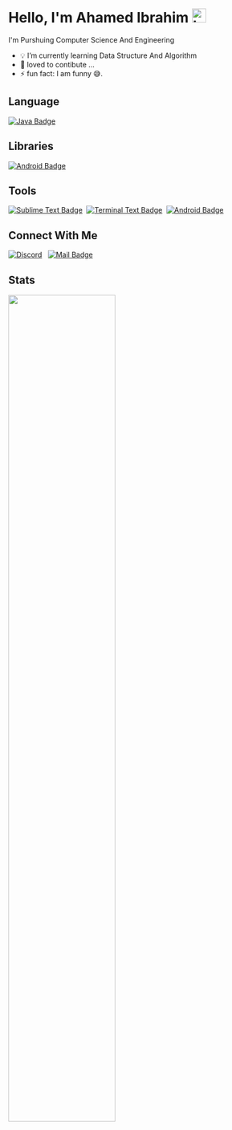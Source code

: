 ## <h1><b>Hello, I'm Ahamed Ibrahim</b> <img src="https://user-images.githubusercontent.com/1303154/88677602-1635ba80-d120-11ea-84d8-d263ba5fc3c0.gif" width="28px" alt="hi">

I'm Purshuing Computer Science And Engineering

- 💡 I’m currently learning Data Structure And Algorithm
- 🥰 loved to contibute ... 
- ⚡  fun fact: I am funny 😅.

## Language

[![Java Badge](https://img.shields.io/badge/-Java-orange?style=for-the-badge&labelColor=black&logo=java&logoColor=orange)](#)

## Libraries
[![Android Badge](https://img.shields.io/badge/-Android-3C873A?style=for-the-badge&labelColor=black&logo=android&logoColor=3C873A)](#)

## Tools
[![Sublime Text Badge](https://img.shields.io/badge/-Sublime_Text-black?style=for-the-badge&labelColor=&logo=sublimetext&logoColor=orange)](#)&nbsp;
[![Terminal Text Badge](https://img.shields.io/badge/-Terminal-white?style=for-the-badge&labelColor=&logo=windowsterminal&logoColor=black)](#)&nbsp;
[![Android Badge](https://img.shields.io/badge/-Android_Studio-3C873A?style=for-the-badge&labelColor=black&logo=androidstudio&logoColor=3C873A)](#)
## Connect With Me
[![Discord](https://img.shields.io/badge/-@Cat-7289DA?style=flat&labelColor=7289DA1&logo=discord&logoColor=white&link=dsc.bio/ahamed)](dsc.bio/ahamed) &nbsp;
[![Mail Badge](https://img.shields.io/badge/-ahamedibrahim2002-c0392b?style=flat&labelColor=c0392b&logo=gmail&logoColor=white)](mailto:ahamedibrahim2002@gmail.com)


## Stats
<img src="https://github-readme-stats.vercel.app/api?username=ahamedibrahim2002&show_icons=true&theme=tokyonight" width=65%%>
